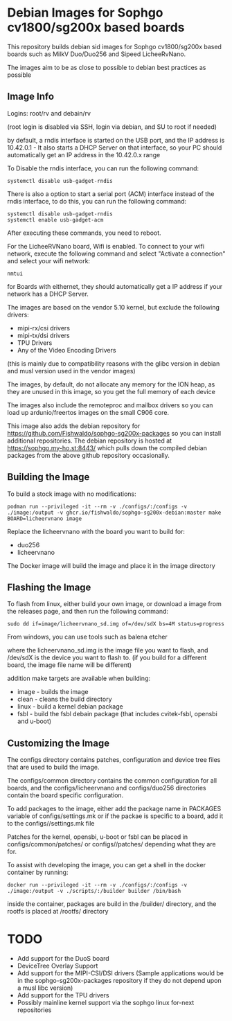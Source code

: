 # Debian Images for Sophgo cv1800/sg200x based boards 

This repository builds debian sid images for Sophgo cv1800/sg200x based boards such as MilkV Duo/Duo256 and Sipeed LicheeRvNano.

The images aim to be as close to possible to debian best practices as possible

## Image Info

Logins: root/rv and debain/rv

(root login is disabled via SSH, login via debian, and SU to root if needed)

by default, a rndis interface is started on the USB port, and the IP address is
10.42.0.1 - It also starts a DHCP Server on that interface, so your PC should automatically get an IP address in the 10.42.0.x range

To Disable the rndis interface, you can run the following command:
```
systemctl disable usb-gadget-rndis
```

There is also a option to start a serial port (ACM) interface instead of the rndis interface, to do this, you can run the following command:
```
systemctl disable usb-gadget-rndis
systemctl enable usb-gadget-acm
```

After executing these commands, you need to reboot.

For the LicheeRVNano board, Wifi is enabled. To connect to your wifi network, execute the following command and select "Activate a connection" and select your wifi network:
```
nmtui
```

for Boards with eithernet, they should automatically get a IP address if your network has a DHCP Server.

The images are based on the vendor 5.10 kernel, but exclude the following drivers:
- mipi-rx/csi drivers
- mipi-tx/dsi drivers
- TPU Drivers
- Any of the Video Encoding Drivers

(this is mainly due to compatibility reasons with the glibc version in debian and musl version used in the vendor images)

The images, by default, do not allocate any memory for the ION heap, as they are unused in this image, so you get the full memory of each device

The images also include the remoteproc and mailbox drivers so you can load up ardunio/freertos images on the small C906 core. 

This image also adds the debian repository for https://github.com/Fishwaldo/sophgo-sg200x-packages so you can install additional repositories. The debian repository is hosted at 
https://sophgo.my-ho.st:8443/ which pulls down the compiled debian packages from the above github repository occasionally.


## Building the Image

To build a stock image with no modifications:
```
podman run --privileged -it --rm -v ./configs/:/configs -v ./image:/output -v ghcr.io/fishwaldo/sophgo-sg200x-debian:master make BOARD=licheervnano image
```

Replace the licheervnano with the board you want to build for:
- duo256
- licheervnano

The Docker image will build the image and place it in the image directory

## Flashing the Image

To flash from linux, either build your own image, or download a image from the releases page, and then run the following command:
```
sudo dd if=image/licheervnano_sd.img of=/dev/sdX bs=4M status=progress
```

From windows, you can use tools such as balena etcher

where the licheervnano_sd.img is the image file you want to flash, and /dev/sdX is the device you want to flash to.
(if you build for a different board, the image file name will be different)

addition make targets are available when building:
- image - builds the image
- clean - cleans the build directory
- linux - build a kernel debian package
- fsbl - build the fsbl debain package (that includes cvitek-fsbl, opensbi and u-boot)

## Customizing the Image
The configs directory contains patches, configuration and device tree files that are used to build the image.

The configs/common directory contains the common configuration for all boards, and the configs/licheervnano and configs/duo256 directories contain the board specific configuration.

To add packages to the image, either add the package name in PACKAGES variable of configs/settings.mk or if the packae is specific to a board, add it to the configs/<board>/settings.mk file

Patches for the kernel, opensbi, u-boot or fsbl can be placed in configs/common/patches/ or configs/<board>/patches/ depending what they are for.

To assist with developing the image, you can get a shell in the docker container by running:
```
docker run --privileged -it --rm -v ./configs/:/configs -v ./image:/output -v ./scripts/:/builder builder /bin/bash
```
inside the container, packages are build in the /builder/ directory, and the rootfs is placed at /rootfs/ directory



# TODO
- Add support for the DuoS board
- DeviceTree Overlay Support
- Add support for the MIPI-CSI/DSI drivers (Sample applications would be in the sophgo-sg200x-packages repository if they do not depend upon a musl libc version)
- Add support for the TPU drivers
- Possibly mainline kernel support via the sophgo linux for-next repositories
